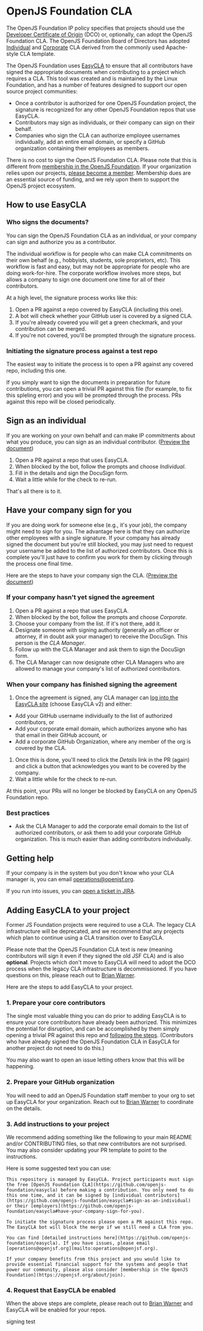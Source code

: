 # OpenJS Foundation CLA

The OpenJS Foundation IP policy specifies that projects should use the [Developer Certificate of Origin](https://developercertificate.org) (DCO) or, optionally, can adopt the OpenJS Foundation CLA. The OpenJS Foundation Board of Directors has adopted [Individual](https://individual-cla.openjsf.org) and [Corporate](https://corporate-cla.openjsf.org) CLA derived from the commonly used Apache-style CLA template.

The OpenJS Foundation uses [EasyCLA](https://lfcla.com) to ensure that all contributors have signed the appropriate documents when contributing to a project which requires a CLA. This tool was created and is maintained by the Linux Foundation, and has a number of features designed to support our open source project communities:

* Once a contributor is authorized for one OpenJS Foundation project, the signature is recognized for any other OpenJS Foundation repos that use EasyCLA.
* Contributors may sign as individuals, or their company can sign on their behalf.
* Companies who sign the CLA can authorize employee usernames individually, add an entire email domain, or specify a GitHub organization containing their employees as members.

There is no cost to sign the OpenJS Foundation CLA. Please note that this is different from [membership in the OpenJS Foundation](https://openjsf.org/about/members). If your organization relies upon our projects, [please become a member](https://join.openjsf.org). Membership dues are an essential source of funding, and we rely upon them to support the OpenJS project ecosystem.

## How to use EasyCLA

### Who signs the documents?

You can sign the OpenJS Foundation CLA as an individual, or your company can sign and authorize you as a contributor. 

The individual workflow is for people who can make CLA commitments on their own behalf (e.g., hobbyists, students, sole proprietors, etc). This workflow is fast and easy, but may not be appropriate for people who are doing work-for-hire. The corporate workflow involves more steps, but allows a company to sign one document one time for all of their contributors.

At a high level, the signature process works like this:

1. Open a PR against a repo covered by EasyCLA (including this one).
1. A bot will check whether your GitHub user is covered by a signed CLA.
1. If you're already covered you will get a green checkmark, and your contribution can be merged.
1. If you're not covered, you'll be prompted through the signature process.

### Initiating the signature process against a test repo

The easiest way to initiate the process is to open a PR against any covered repo, including this one.

If you simply want to sign the documents in preparation for future contributions, you can open a trivial PR against this file (for example, to fix this spleling error) and you will be prompted through the process. PRs against this repo will be closed periodically.

## Sign as an individual

If you are working on your own behalf and can make IP commitments about what you produce, you can sign as an individual contributor. ([Preview the document](./openjs_foundation_icla-PREVIEW.pdf))

1. Open a PR against a repo that uses EasyCLA.
1. When blocked by the bot, follow the prompts and choose *Individual*.
1. Fill in the details and sign the DocuSign form.
1. Wait a little while for the check to re-run.

That's all there is to it.

## Have your company sign for you

If you are doing work for someone else (e.g., it's your job), the company might need to sign for you. The advantage here is that they can authorize other employees with a single signature. If your company has already signed the document but you're still blocked, you may just need to request your username be added to the list of authorized contributors. Once this is complete you'll just have to confirm you work for them by clicking through the process one final time.

Here are the steps to have your company sign the CLA. ([Preview the document](./openjs_foundation_ccla-PREVIEW.pdf))

### If your company hasn't yet signed the agreement

1. Open a PR against a repo that uses EasyCLA.
1. When blocked by the bot, follow the prompts and choose *Corporate*.
1. Choose your company from the list. If it's not there, add it.
1. Designate someone with signing authority (generally an officer or attorney, if in doubt ask your manager) to receive the DocuSign. This person is the *CLA Manager*.
1. Follow up with the CLA Manager and ask them to sign the DocuSign form.
1. The CLA Manager can now designate other CLA Managers who are allowed to manage your company's list of authorized contributors.

### When your company has finished signing the agreement

1. Once the agreement is signed, any CLA manager can [log into the EasyCLA site](https://easycla.lfx.linuxfoundation.org/#/) (choose EasyCLA v2) and either:
  * Add your GitHub username individually to the list of authorized contributors, or
  * Add your corporate email domain, which authorizes anyone who has that email in their GitHub account, or
  * Add a corporate GitHub Organization, where any member of the org is covered by the CLA.
1. Once this is done, you'll need to click the *Details* link in the PR (again) and click a button that acknowledges you want to be covered by the company.
1. Wait a little while for the check to re-run.

At this point, your PRs will no longer be blocked by EasyCLA on any OpenJS Foundation repo.

### Best practices

* Ask the CLA Manager to add the corporate email domain to the list of authorized contributors, or ask them to add your corporate GitHub organization. This is much easier than adding contributors individually.

## Getting help

If your company is in the system but you don't know who your CLA manager is, you can email [operations@openjsf.org](mailto:operations@openjsf.org).

If you run into issues, you can [open a ticket in JIRA](https://jira.linuxfoundation.org/plugins/servlet/theme/portal/4/create/143).

## Adding EasyCLA to your project

Former JS Foundation projects were required to use a CLA. The legacy CLA infrastructure will be deprecated, and we recommend that any projects which plan to continue using a CLA transition over to EasyCLA.

Please note that the OpenJS Foundation CLA text is new (meaning contributors will sign it even if they signed the old JSF CLA) and is also **optional**. Projects which don't move to EasyCLA will need to adopt the DCO process when the legacy CLA infrastructure is decommissioned. If you have questions on this, please reach out to [Brian Warner](mailto:bwarner@linuxfoundation.org).

Here are the steps to add EasyCLA to your project.

### 1. Prepare your core contributors

The single most valuable thing you can do prior to adding EasyCLA is to ensure your core contributors have already been authorized. This minimizes the potential for disruption, and can be accomplished by them simply opening a trivial PR against this repo and [following the steps](#how-to-use-easycla). (Contributors who have already signed the OpenJS Foundation CLA in EasyCLA for another project do not need to do this.)

You may also want to open an issue letting others know that this will be happening.

### 2. Prepare your GitHub organization

You will need to add an OpenJS Foundation staff member to your org to set up EasyCLA for your organization. Reach out to [Brian Warner](mailto:operations@openjsf.org) to coordinate on the details.

### 3. Add instructions to your project

We recommend adding something like the following to your main README and/or CONTRIBUTING files, so that new contributors are not surprised. You may also consider updating your PR template to point to the instructions.

Here is some suggested text you can use:

```
This repository is managed by EasyCLA. Project participants must sign the free [OpenJS Foundation CLA](https://github.com/openjs-foundation/easycla) before making a contribution. You only need to do this one time, and it can be signed by [individual contributors](https://github.com/openjs-foundation/easycla#sign-as-an-individual) or their [employers](https://github.com/openjs-foundation/easycla#have-your-company-sign-for-you).

To initiate the signature process please open a PR against this repo. The EasyCLA bot will block the merge if we still need a CLA from you.

You can find [detailed instructions here](https://github.com/openjs-foundation/easycla). If you have issues, please email [operations@openjsf.org](mailto:operations@openjsf.org).

If your company benefits from this project and you would like to provide essential financial support for the systems and people that power our community, please also consider [membership in the OpenJS Foundation](https://openjsf.org/about/join).
```

### 4. Request that EasyCLA be enabled

When the above steps are complete, please reach out to [Brian Warner](mailto:operations@openjsf.org) and EasyCLA will be enabled for your repos.

signing test
